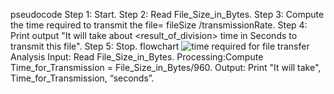 pseudocode
Step 1: Start.
Step 2: Read File_Size_in_Bytes.
Step 3: Compute the time required to transmit the file= fileSize /transmissionRate.
Step 4: Print output "It will take about <result_of_division> time in Seconds to transmit this file".
Step 5: Stop.
flowchart
![time required for file transfer](https://github.com/SWEG-2015EC-Batch/Binary-Bombers/assets/149236920/3acb4893-f1a3-4c34-ab5c-4c185ba5a303)
 Analysis
Input: Read File_Size_in_Bytes.
Processing:Compute Time_for_Transmission = File_Size_in_Bytes/960.
Output: Print "It will take", Time_for_Transmission, “seconds”.
